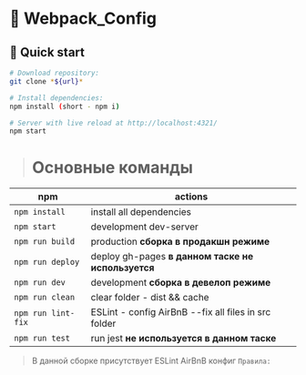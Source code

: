 # 🚀 Webpack_Config

## 🏁 Quick start

``` bash (terminal)
# Download repository:
git clone *${url}*

# Install dependencies:
npm install (short - npm i)

# Server with live reload at http://localhost:4321/
npm start
```

> # Основные команды

| npm              | actions                |
|------------------|------------------------|
| `npm install`    | install all dependencies                |
| `npm start`      | development dev-server |
| `npm run build`  | production       **сборка в продакшн режиме**      |
| `npm run deploy` | deploy gh-pages  **в данном таске не используется**      | 
| `npm run dev`    | development      **сборка в девелоп режиме**       |
| `npm run clean`  | clear folder - dist && cache                       |
| `npm run lint-fix`| ESLint - config AirBnB --fix all files in src folder |
| `npm run test` | run jest **не используется в данном таске** |


> В данной сборке присутствует ESLint AirBnB конфиг 
> `Правила:` 




